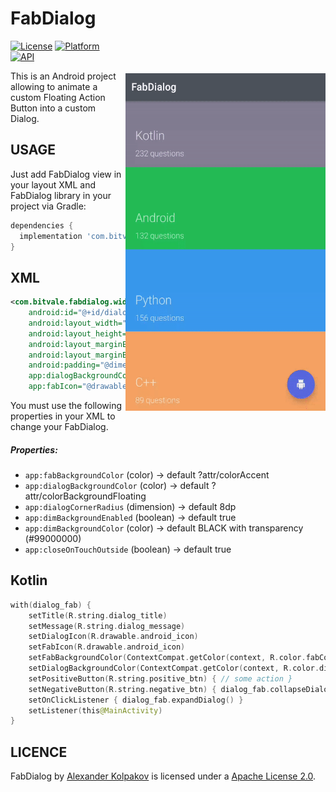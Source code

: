 FabDialog
=================

<img src="/art/preview.gif" alt="sample" title="sample" width="320" height="540" align="right" vspace="52" />

[![License](https://img.shields.io/badge/License-Apache%202.0-blue.svg)](https://opensource.org/licenses/Apache-2.0)
[![Platform](https://img.shields.io/badge/platform-android-green.svg)](http://developer.android.com/index.html)
[![API](https://img.shields.io/badge/API-21%2B-brightgreen.svg?style=flat)](https://android-arsenal.com/api?level=21)

This is an Android project allowing to animate a custom Floating Action Button into a custom Dialog.

USAGE
-----

Just add FabDialog view in your layout XML and FabDialog library in your project via Gradle:

```gradle
dependencies {
  implementation 'com.bitvale:fabdialog:1.0.1'
}
```

XML
-----

```xml
<com.bitvale.fabdialog.widget.FabDialog
    android:id="@+id/dialog_fab"
    android:layout_width="@dimen/fab_size"
    android:layout_height="@dimen/fab_size"
    android:layout_marginEnd="@dimen/fab_margin"
    android:layout_marginBottom="@dimen/fab_margin"
    android:padding="@dimen/fab_padding"
    app:dialogBackgroundColor="@color/dialogColor"
    app:fabIcon="@drawable/android_icon" />
```

You must use the following properties in your XML to change your FabDialog.


##### Properties:

* `app:fabBackgroundColor`          (color)     -> default  ?attr/colorAccent
* `app:dialogBackgroundColor`       (color)     -> default  ?attr/colorBackgroundFloating
* `app:dialogCornerRadius`          (dimension) -> default  8dp
* `app:dimBackgroundEnabled`        (boolean)   -> default  true
* `app:dimBackgroundColor`          (color)     -> default  BLACK with transparency (#99000000)
* `app:closeOnTouchOutside`         (boolean)   -> default  true

Kotlin
-----

```kotlin
with(dialog_fab) {
    setTitle(R.string.dialog_title)
    setMessage(R.string.dialog_message)
    setDialogIcon(R.drawable.android_icon)
    setFabIcon(R.drawable.android_icon)
    setFabBackgroundColor(ContextCompat.getColor(context, R.color.fabColor))
    setDialogBackgroundColor(ContextCompat.getColor(context, R.color.dialogColor))
    setPositiveButton(R.string.positive_btn) { // some action }
    setNegativeButton(R.string.negative_btn) { dialog_fab.collapseDialog() }
    setOnClickListener { dialog_fab.expandDialog() }
    setListener(this@MainActivity)
}
```

LICENCE
-----

FabDialog by [Alexander Kolpakov](https://play.google.com/store/apps/dev?id=7044571013168957413) is licensed under a [Apache License 2.0](http://www.apache.org/licenses/LICENSE-2.0).